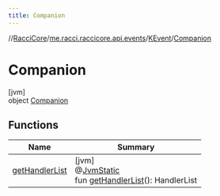 ```yaml
---
title: Companion
---
```

//[RacciCore](../../../../index.html)/[me.racci.raccicore.api.events](../../index.html)/[KEvent](../index.html)/[Companion](index.html)



# Companion



[jvm]\
object [Companion](index.html)



## Functions


| Name | Summary |
|---|---|
| [getHandlerList](get-handler-list.html) | [jvm]<br>@[JvmStatic](https://kotlinlang.org/api/latest/jvm/stdlib/kotlin.jvm/-jvm-static/index.html)<br>fun [getHandlerList](get-handler-list.html)(): HandlerList |

